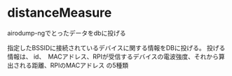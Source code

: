 # distanceMeasure
airodump-ngでとったデータをdbに投げる

指定したBSSIDに接続されているデバイスに関する情報をDBに投げる。
投げる情報は、
id、　MACアドレス、RPIが受信するデバイスの電波強度、それから算出される距離、RPIのMACアドレス
の5種類
